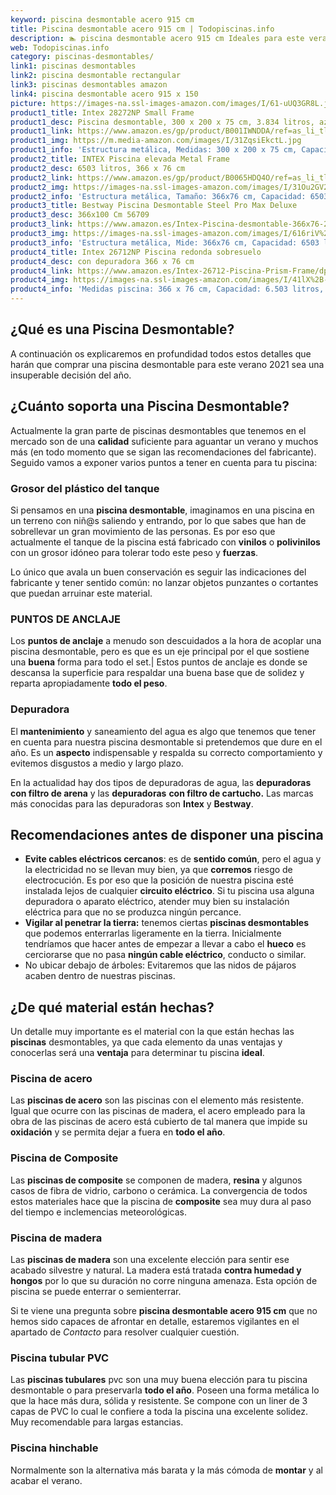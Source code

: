 ```yaml
---
keyword: piscina desmontable acero 915 cm
title: Piscina desmontable acero 915 cm | Todopiscinas.info
description: 🏊 piscina desmontable acero 915 cm Ideales para este verano 2021. Aquí puedes comprar piscina desmontable acero 915 cm y comparar con otras similares. No dejes escapar piscina desmontable acero 915 cm a un precio realmente tentador.
web: Todopiscinas.info
category: piscinas-desmontables/
link1: piscinas desmontables
link2: piscina desmontable rectangular
link3: piscinas desmontables amazon
link4: piscina desmontable acero 915 x 150
picture: https://images-na.ssl-images-amazon.com/images/I/61-uUQ3GR8L.jpg
product1_title: Intex 28272NP Small Frame
product1_desc: Piscina desmontable, 300 x 200 x 75 cm, 3.834 litros, azul
product1_link: https://www.amazon.es/gp/product/B001IWNDDA/ref=as_li_tl?ie=UTF8&camp=3638&creative=24630&creativeASIN=B001IWNDDA&linkCode=as2&tag=todopiscinas0e-21&linkId=25b9d647487c889cb6ef56ed63f50ca1
product1_img: https://m.media-amazon.com/images/I/31ZqsiEkctL.jpg
product1_info: 'Estructura metálica, Medidas: 300 x 200 x 75 cm, Capacidad: 3.834 litros, Para 6 personas (+ 6 años), Fácil montaje, Forma rectangular'
product2_title: INTEX Piscina elevada Metal Frame
product2_desc: 6503 litros, 366 x 76 cm
product2_link: https://www.amazon.es/gp/product/B0065HDQ4O/ref=as_li_tl?ie=UTF8&camp=3638&creative=24630&creativeASIN=B0065HDQ4O&linkCode=as2&tag=todopiscinas0e-21&linkId=ed2430e3ba564d3527ee103df33ed7b3
product2_img: https://images-na.ssl-images-amazon.com/images/I/31Ou2GV2SAL.jpg
product2_info: 'Estructura metálica, Tamaño: 366x76 cm, Capacidad: 6503 litros, Forma circular, De 4 a 7 personas (+6 años)'
product3_title: Bestway Piscina Desmontable Steel Pro Max Deluxe
product3_desc: 366x100 Cm 56709
product3_link: https://www.amazon.es/Intex-Piscina-desmontable-366x76-28210NP/dp/B0065HDQ4O?__mk_es_ES=%C3%85M%C3%85%C5%BD%C3%95%C3%91&crid=25UQGV9HG2INI&dchild=1&keywords=piscinas+desmontables&qid=1615854176&sprefix=piscinas+dem%2Caps%2C201&sr=8-5&linkCode=ll1&tag=todopiscinas0e-21&linkId=34f200977c6cbaab1f3f4d9ac0e64755&language=es_ES&ref_=as_li_ss_tl
product3_img: https://images-na.ssl-images-amazon.com/images/I/616riV%2BiY3L.jpg
product3_info: 'Estructura metálica, Mide: 366x76 cm, Capacidad: 6503 litros, De 4 a 7 personas mayores de 6 años, Forma circular, Tecnología Super-Tough'
product4_title: Intex 26712NP Piscina redonda sobresuelo
product4_desc: con depuradora 366 x 76 cm
product4_link: https://www.amazon.es/Intex-26712-Piscina-Prism-Frame/dp/B07FB823GL?__mk_es_ES=%C3%85M%C3%85%C5%BD%C3%95%C3%91&dchild=1&keywords=piscinas+desmontables+con+depuradora&qid=1615936418&sr=8-5&linkCode=ll1&tag=todopiscinas0e-21&linkId=d98699de7830cd471766fa1daa36de34&language=es_ES&ref_=as_li_ss_tl
product4_img: https://images-na.ssl-images-amazon.com/images/I/41lX%2B-YpibL.jpg
product4_info: 'Medidas piscina: 366 x 76 cm, Capacidad: 6.503 litros, Incluye depuradora de cartucha A, Lona resistente triple capa'
---
```


## ¿Qué es una Piscina Desmontable?



A continuación os explicaremos en profundidad todos estos detalles que harán que comprar una piscina desmontable para este verano 2021 sea una insuperable decisión del año.


## ¿Cuánto soporta una Piscina Desmontable?

Actualmente la gran parte de piscinas desmontables que tenemos en el mercado son de una **calidad** suficiente para aguantar un verano y muchos más (en todo momento que se sigan las recomendaciones del fabricante). Seguido vamos a exponer varios puntos a tener en cuenta para tu piscina:


### Grosor del plástico del tanque

Si pensamos en una **piscina desmontable**, imaginamos en una piscina en un terreno con niñ@s saliendo y entrando, por lo que sabes que han de sobrellevar un gran movimiento de las personas. Es por eso que actualmente el tanque de la piscina está fabricado con **vinilos** o **polivinilos** con un grosor idóneo para tolerar todo este peso y **fuerzas**.

Lo único que avala un	 buen conservación es seguir las indicaciones del fabricante y tener sentido común: no lanzar objetos punzantes o cortantes que puedan arruinar este material.


### PUNTOS DE ANCLAJE

Los **puntos de anclaje** a menudo son descuidados a la hora de acoplar una piscina desmontable, pero  es que es un eje principal por el que sostiene una **buena** forma para todo el set.| Estos puntos de anclaje es donde se descansa la superficie para respaldar una buena base que de solidez y reparta apropiadamente **todo el peso**.

<brand-panel :title=product1_title :desc=product1_desc :img=product1_img :link=product1_link></brand-panel>


### Depuradora

El **mantenimiento** y saneamiento del agua es algo que tenemos que tener en cuenta para nuestra piscina desmontable si pretendemos que dure en el año. Es un **aspecto** indispensable y respalda su correcto comportamiento y evitemos disgustos a medio y largo plazo.

En la actualidad hay dos tipos de depuradoras de agua, las **depuradoras con filtro de arena** y  las **depuradoras** **con filtro de cartucho.** Las marcas más conocidas para las depuradoras son **Intex** y **Bestway**.


## Recomendaciones antes de disponer una piscina



*   **Evite cables eléctricos cercanos**: es de **sentido común**, pero el agua y la electricidad no se llevan muy bien, ya que **corremos** riesgo de electrocución. Es por eso que la posición de nuestra piscina esté instalada lejos de cualquier **circuito eléctrico**. Si tu piscina usa alguna depuradora o aparato eléctrico, atender muy bien su instalación eléctrica para que no se produzca ningún percance.
*   **Vigilar al penetrar la tierra:** tenemos ciertas **piscinas desmontables** que podemos enterrarlas ligeramente en la tierra. Inicialmente tendríamos que hacer antes de empezar a llevar a cabo el **hueco** es cerciorarse que no pasa **ningún cable eléctrico**, conducto o similar.
*   No ubicar debajo de árboles: Evitaremos que las nidos de pájaros acaben dentro de nuestras piscinas.

<stats-list :link1=link1 :link2=link2 :link3=link3 :link4=link4 :category=category></stats-list>

<external-banner></external-banner>



## ¿De qué material están hechas?

Un detalle muy importante es el material con la que están hechas las **piscinas** desmontables, ya que cada elemento da unas ventajas y conocerlas  será una **ventaja** para determinar tu piscina **ideal**.


### Piscina de acero

Las **piscinas de acero** son las piscinas con el elemento más resistente. Igual que ocurre con las piscinas de madera, el acero empleado para la obra de las piscinas de acero está cubierto de tal manera que impide su **oxidación** y se permita dejar a fuera en **todo el año**.


### Piscina de Composite

Las **piscinas de composite** se componen de madera, **resina** y algunos casos de fibra de vidrio, carbono o cerámica. La convergencia de todos estos materiales hace que la piscina de **composite** sea muy dura al paso del tiempo e inclemencias meteorológicas.


### Piscina de madera

Las **piscinas de madera** son una excelente elección para sentir ese acabado silvestre y natural. La madera está tratada **contra humedad y hongos** por lo que su duración no corre ninguna amenaza. Esta opción de piscina se puede enterrar o semienterrar.

Si te viene una pregunta sobre **piscina desmontable acero 915 cm** que no hemos sido capaces de afrontar en detalle, estaremos vigilantes en el apartado de _Contacto_ para resolver cualquier cuestión.


### Piscina tubular PVC

Las **piscinas tubulares** pvc son una muy buena elección para tu piscina desmontable o para preservarla **todo el año**. Poseen una forma metálica lo que la hace más dura, sólida y resistente. Se compone con un liner de 3 capas de PVC lo cual le confiere a toda la piscina una excelente solidez. Muy recomendable para largas estancias.


### Piscina hinchable

Normalmente son la alternativa más barata y la más cómoda de **montar** y  al acabar el verano.